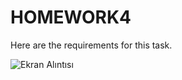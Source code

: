 # HOMEWORK4

Here are the requirements for this task.

![Ekran Alıntısı](https://user-images.githubusercontent.com/82970523/176988893-36626dcd-979c-4fe6-88d5-008032c19d4d.PNG)
